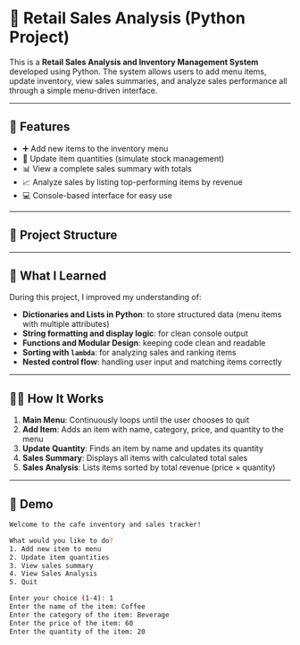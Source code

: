 # 🛒 Retail Sales Analysis (Python Project)

This is a **Retail Sales Analysis and Inventory Management System** developed using Python. The system allows users to add menu items, update inventory, view sales summaries, and analyze sales performance all through a simple menu-driven interface.

---

## 🚀 Features

- ➕ Add new items to the inventory menu
- 🔄 Update item quantities (simulate stock management)
- 📊 View a complete sales summary with totals
- 📈 Analyze sales by listing top-performing items by revenue
- 💻 Console-based interface for easy use

---

## 📂 Project Structure


---

## 🧠 What I Learned

During this project, I improved my understanding of:

- **Dictionaries and Lists in Python**: to store structured data (menu items with multiple attributes)
- **String formatting and display logic**: for clean console output
- **Functions and Modular Design**: keeping code clean and readable
- **Sorting with `lambda`**: for analyzing sales and ranking items
- **Nested control flow**: handling user input and matching items correctly

---

## 🧑‍💻 How It Works

1. **Main Menu**: Continuously loops until the user chooses to quit
2. **Add Item**: Adds an item with name, category, price, and quantity to the menu
3. **Update Quantity**: Finds an item by name and updates its quantity
4. **Sales Summary**: Displays all items with calculated total sales
5. **Sales Analysis**: Lists items sorted by total revenue (price × quantity)

---

## 📸 Demo

```bash
Welcome to the cafe inventory and sales tracker!

What would you like to do?
1. Add new item to menu
2. Update item quantities
3. View sales summary
4. View Sales Analysis
5. Quit

Enter your choice (1-4): 1
Enter the name of the item: Coffee
Enter the category of the item: Beverage
Enter the price of the item: 60
Enter the quantity of the item: 20
